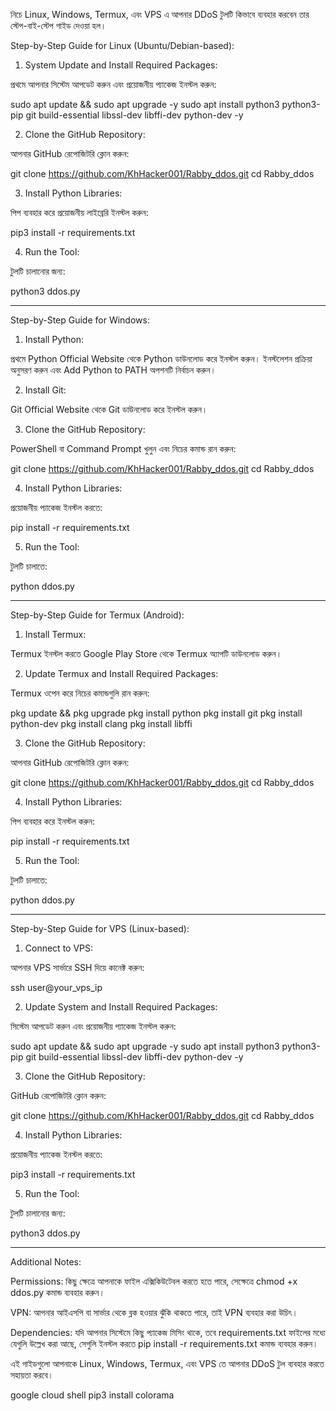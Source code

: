 নিচে Linux, Windows, Termux, এবং VPS এ আপনার DDoS টুলটি কিভাবে ব্যবহার করবেন তার স্টেপ-বাই-স্টেপ গাইড দেওয়া হল।

Step-by-Step Guide for Linux (Ubuntu/Debian-based):

1. System Update and Install Required Packages:

প্রথমে আপনার সিস্টেম আপডেট করুন এবং প্রয়োজনীয় প্যাকেজ ইনস্টল করুন:

sudo apt update && sudo apt upgrade -y
sudo apt install python3 python3-pip git build-essential libssl-dev libffi-dev python-dev -y



2. Clone the GitHub Repository:

আপনার GitHub রেপোজিটরি ক্লোন করুন:

git clone https://github.com/KhHacker001/Rabby_ddos.git
cd Rabby_ddos



3. Install Python Libraries:

পিপ ব্যবহার করে প্রয়োজনীয় লাইব্রেরি ইনস্টল করুন:

pip3 install -r requirements.txt



4. Run the Tool:

টুলটি চালানোর জন্য:

python3 ddos.py





---

Step-by-Step Guide for Windows:

1. Install Python:

প্রথমে Python Official Website থেকে Python ডাউনলোড করে ইনস্টল করুন। ইনস্টলেশন প্রক্রিয়া অনুসরণ করুন এবং Add Python to PATH অপশনটি নির্বাচন করুন।



2. Install Git:

Git Official Website থেকে Git ডাউনলোড করে ইনস্টল করুন।



3. Clone the GitHub Repository:

PowerShell বা Command Prompt খুলুন এবং নিচের কমান্ড রান করুন:

git clone https://github.com/KhHacker001/Rabby_ddos.git
cd Rabby_ddos



4. Install Python Libraries:

প্রয়োজনীয় প্যাকেজ ইনস্টল করতে:

pip install -r requirements.txt



5. Run the Tool:

টুলটি চালাতে:

python ddos.py





---

Step-by-Step Guide for Termux (Android):

1. Install Termux:

Termux ইনস্টল করতে Google Play Store থেকে Termux অ্যাপটি ডাউনলোড করুন।



2. Update Termux and Install Required Packages:

Termux ওপেন করে নিচের কমান্ডগুলি রান করুন:

pkg update && pkg upgrade
pkg install python
pkg install git
pkg install python-dev
pkg install clang
pkg install libffi



3. Clone the GitHub Repository:

আপনার GitHub রেপোজিটরি ক্লোন করুন:

git clone https://github.com/KhHacker001/Rabby_ddos.git
cd Rabby_ddos



4. Install Python Libraries:

পিপ ব্যবহার করে ইনস্টল করুন:

pip install -r requirements.txt



5. Run the Tool:

টুলটি চালাতে:

python ddos.py





---

Step-by-Step Guide for VPS (Linux-based):

1. Connect to VPS:

আপনার VPS সার্ভারে SSH দিয়ে কানেক্ট করুন:

ssh user@your_vps_ip



2. Update System and Install Required Packages:

সিস্টেম আপডেট করুন এবং প্রয়োজনীয় প্যাকেজ ইনস্টল করুন:

sudo apt update && sudo apt upgrade -y
sudo apt install python3 python3-pip git build-essential libssl-dev libffi-dev python-dev -y



3. Clone the GitHub Repository:

GitHub রেপোজিটরি ক্লোন করুন:

git clone https://github.com/KhHacker001/Rabby_ddos.git
cd Rabby_ddos



4. Install Python Libraries:

প্রয়োজনীয় প্যাকেজ ইনস্টল করতে:

pip3 install -r requirements.txt



5. Run the Tool:

টুলটি চালানোর জন্য:

python3 ddos.py





---

Additional Notes:

Permissions: কিছু ক্ষেত্রে আপনাকে ফাইল এক্সিকিউটেবল করতে হতে পারে, সেক্ষেত্রে chmod +x ddos.py কমান্ড ব্যবহার করুন।

VPN: আপনার আইএসপি বা সার্ভার থেকে ব্লক হওয়ার ঝুঁকি থাকতে পারে, তাই VPN ব্যবহার করা উচিৎ।

Dependencies: যদি আপনার সিস্টেমে কিছু প্যাকেজ মিসিং থাকে, তবে requirements.txt ফাইলের মধ্যে যেগুলি উল্লেখ করা আছে, সেগুলি ইনস্টল করতে pip install -r requirements.txt কমান্ড ব্যবহার করুন।


এই গাইডগুলো আপনাকে Linux, Windows, Termux, এবং VPS তে আপনার DDoS টুল ব্যবহার করতে সহায়তা করবে।

google cloud shell pip3 install colorama

